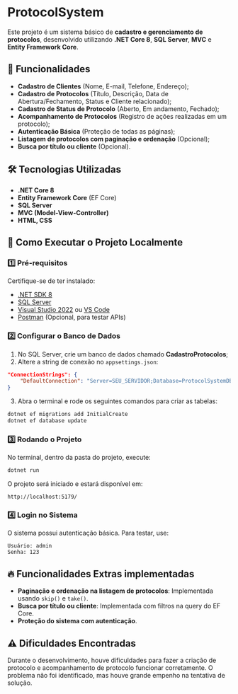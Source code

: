 # ProtocolSystem

Este projeto é um sistema básico de **cadastro e gerenciamento de protocolos**, desenvolvido utilizando **.NET Core 8**, **SQL Server**, **MVC** e **Entity Framework Core**.

## 📌 Funcionalidades
- **Cadastro de Clientes** (Nome, E-mail, Telefone, Endereço);
- **Cadastro de Protocolos** (Título, Descrição, Data de Abertura/Fechamento, Status e Cliente relacionado);
- **Cadastro de Status de Protocolo** (Aberto, Em andamento, Fechado);
- **Acompanhamento de Protocolos** (Registro de ações realizadas em um protocolo);
- **Autenticação Básica** (Proteção de todas as páginas);
- **Listagem de protocolos com paginação e ordenação** (Opcional);
- **Busca por título ou cliente** (Opcional).

## 🛠️ Tecnologias Utilizadas
- **.NET Core 8**
- **Entity Framework Core** (EF Core)
- **SQL Server**
- **MVC (Model-View-Controller)**
- **HTML, CSS**

## 🚀 Como Executar o Projeto Localmente

### 1️⃣ **Pré-requisitos**
Certifique-se de ter instalado:
- [.NET SDK 8](https://dotnet.microsoft.com/en-us/download/dotnet/8.0)
- [SQL Server](https://www.microsoft.com/pt-br/sql-server/sql-server-downloads)
- [Visual Studio 2022](https://visualstudio.microsoft.com/) ou [VS Code](https://code.visualstudio.com/)
- [Postman](https://www.postman.com/) (Opcional, para testar APIs)

### 2️⃣ **Configurar o Banco de Dados**
1. No SQL Server, crie um banco de dados chamado **CadastroProtocolos**;
2. Altere a string de conexão no `appsettings.json`:

```json
"ConnectionStrings": {
    "DefaultConnection": "Server=SEU_SERVIDOR;Database=ProtocolSystemDB;Trusted_Connection=True;MultipleActiveResultSets=true"
}
```

3. Abra o terminal e rode os seguintes comandos para criar as tabelas:

```sh
dotnet ef migrations add InitialCreate
dotnet ef database update
```

### 3️⃣ **Rodando o Projeto**
No terminal, dentro da pasta do projeto, execute:
```sh
dotnet run
```
O projeto será iniciado e estará disponível em:
```
http://localhost:5179/
```

### 4️⃣ **Login no Sistema**
O sistema possui autenticação básica. Para testar, use:
```
Usuário: admin
Senha: 123
```

## 🔥 Funcionalidades Extras implementadas
- **Paginação e ordenação na listagem de protocolos**: Implementada usando `skip()` e `take()`.
- **Busca por título ou cliente**: Implementada com filtros na query do EF Core.
- **Proteção do sistema com autenticação**.

## ⚠️ Dificuldades Encontradas
Durante o desenvolvimento, houve dificuldades para fazer a criação de protocolo e acompanhamento de protocolo funcionar corretamente. O problema não foi identificado, mas houve grande empenho na tentativa de solução.
